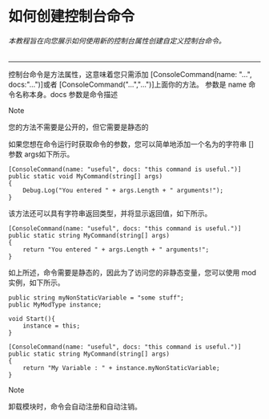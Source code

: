 # 如何创建控制台命令 
###### 本教程旨在向您展示如何使用新的控制台属性创建自定义控制台命令。 

---

控制台命令是方法属性，这意味着您只需添加 [ConsoleCommand(name: "...", docs:"...")]或者 [ConsoleCommand("...","...")]上面你的方法。 
 参数是  name 命令名称本身。docs 参数是命令描述 
>[!NOTE]
>您的方法不需要是公开的，但它需要是静态的
 
如果您想在命令运行时获取命令的参数，您可以简单地添加一个名为的字符串 [] 参数 args如下所示。 
```Csharp   
[ConsoleCommand(name: "useful", docs: "this command is useful.")]
public static void MyCommand(string[] args)
{
    Debug.Log("You entered " + args.Length + " arguments!");
}
```
该方法还可以具有字符串返回类型，并将显示返回值，如下所示。
```Csharp
[ConsoleCommand(name: "useful", docs: "this command is useful.")]
public static string MyCommand(string[] args)
{
    return "You entered " + args.Length + " arguments!";
}
```
如上所述，命令需要是静态的，因此为了访问您的非静态变量，您可以使用 mod 实例，如下所示。 
```Csharp
public string myNonStaticVariable = "some stuff";
public MyModType instance;

void Start(){
    instance = this;
}

[ConsoleCommand(name: "useful", docs: "this command is useful.")]
public static string MyCommand(string[] args)
{
    return "My Variable : " + instance.myNonStaticVariable;
}
```
>[!NOTE]
>卸载模块时，命令会自动注册和自动注销。